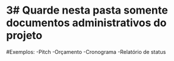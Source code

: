 # 3# Quarde nesta pasta somente documentos administrativos do projeto
#Exemplos:
-Pitch
-Orçamento
-Cronograma
-Relatório de status
